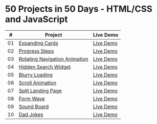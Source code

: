 # 50 Projects in 50 Days - HTML/CSS and JavaScript

|  #  | Project                                                                                                  | Live Demo                                                                |
| :-: | -------------------------------------------------------------------------------------------------------- | ------------------------------------------------------------------------ |
| 01  | [Expanding Cards](https://github.com/kdrmlhcn/50ProjectsIn50Days/tree/main/01-expanding-cards)           | [Live Demo](https://kadirmelihcan.com/projects/01-expanding-cards/)      |
| 02  | [Progress Steps](https://github.com/kdrmlhcn/50ProjectsIn50Days/tree/main/02-progress-steps)             | [Live Demo](https://kadirmelihcan.com/projects/02-progress-steps/)       |
| 03  | [Rotating Navigation Animation](https://github.com/projects/03-rotating-navigation/)                     | [Live Demo](https://kadirmelihcan.com/projects/03-rotating-navigation/)  |
| 04  | [Hidden Search Widget](https://github.com/kdrmlhcn/50ProjectsIn50Days/tree/main/04-hidden-search-widget) | [Live Demo](https://kadirmelihcan.com/projects/04-hidden-search-widget/) |
| 05  | [Blurry Loading](https://github.com/kdrmlhcn/50ProjectsIn50Days/tree/main/05-blurry-loading)             | [Live Demo](https://kadirmelihcan.com/projects/05-blurry-loading/)       |
| 06  | [Scroll Animation](https://github.com/kdrmlhcn/50ProjectsIn50Days/tree/main/06-scroll-animation)         | [Live Demo](https://kadirmelihcan.com/projects/06-scroll-animation/)     |
| 07  | [Split Landing Page](https://github.com/kdrmlhcn/50ProjectsIn50Days/tree/main/07-split-landing-page)     | [Live Demo](https://kadirmelihcan.com/projects/07-split-landing-page/)   |
| 08  | [Form Wave](https://github.com/kdrmlhcn/50ProjectsIn50Days/tree/main/08-form-wave-animation)             | [Live Demo](https://kadirmelihcan.com/projects/08-form-wave-animation/)  |
| 09  | [Sound Board](https://github.com/kdrmlhcn/50ProjectsIn50Days/tree/main/09-sound-board)                   | [Live Demo](https://kadirmelihcan.com/projects/09-sound-board/)          |
| 10  | [Dad Jokes](https://github.com/kdrmlhcn/50ProjectsIn50Days/tree/main/10-dad-jokes)                       | [Live Demo](https://kadirmelihcan.com/projects/10-dad-jokes/)            |
